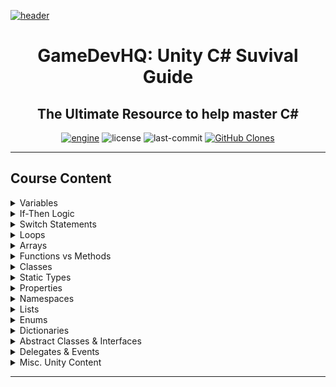 [![header][header-img]][gdhq]

<div align="center">

# GameDevHQ: Unity C# Suvival Guide
The Ultimate Resource to help master C#
---
[![engine][unity-badge]][unity]
![license][license-badge]
![last-commit][commit-badge]
[![GitHub Clones][clone-badge]][clone]

</div>
<hr>

## Course Content

<details>
<summary>Variables</summary>

|                                    |
| :--------------------------------- |
| Variables                          |
| Common Data Types                  |
| Challenge: Master Variables Part 1 |
| Challenge: Master Variables part 2 |
| Challenge: Tip Calculator          |
| Challenge: Quiz Grade Average      |
---
</details>
<details>
<summary>If-Then Logic</summary>

|                                     |
| :---------------------------------- |
| If-Statements                       |
| Challenge: Master If-Statements P01 |
| Challenge: Master If-Statements P02 |
| Challenge: Master If-Statements P03 |
| Else-If Statements                  |
| Challenge: Quiz Grades              |
| Challenge: Master If-Statements P04 |
| Challenge: Speed Program            |
---
</details>
<details>
<summary>Switch Statements</summary>

|                                         |
| :-------------------------------------- |
| Switch Statements                       |
| Challenge: Master Switch Statements P01 |
| Challenge: Master Swtich Statements P02 |
| Challenge: Weapon Select Program        |
---
</details>
<details>
<summary>Loops</summary>

|                                    |
| :--------------------------------- |
| For Loops                          |
| For Loops Understanding Continued  |
| Break Out of Loops                 |
| Example: For Loops Presentation    |
| Do While Loop                      |
| While Loops                        |
| Challenge: Ultimate Print Outs     |
| Challenge: How Fast Are You Going? |
---
</details>
<details>
<summary>Arrays</summary>

|                                       |
| :------------------------------------ |
| Array Syntax                          |
| Access Array Elements                 |
| Challenge: Array Master               |
| Challenge: Randomly Choose One        |
| Print All Elements Using For Loop     |
| Print All Elements Using Foreach Loop |
| Presentation: Looping Through Data    |
| Challenge: Convert to For Loop        |
---
</details>
<details>
<summary>Functions vs Methods</summary>

|                                       |
| :------------------------------------ |
| Functions Vs Methods Void             |
| Method Parameters                     |
| Challenge: Pass the Object with Color |
| Return Type Functions                 |
| Change Postions 4 Ways                |
| Challenge: Are You Alive?             |
| Practical Presentation: Return Array  |
| Challenge: Position Matters           |
---
</details>
<details>
<summary>Classes</summary>

|                                                     |
| :-------------------------------------------------- |
| Classes for Behaviors                               |
| Custom Classes                                      |
| Example: Serialized Cusom Class RPG Item Database   |
| Challenge: Customer Database                        |
| Presentation: RPG Spell System                      |
| Class Inheritence                                   |
| Example: Bank System Inheritence                    |
| Protected Data Members                              |
| Virtual Methods and Overriding                      |
| Structs, Memory Management, Value & Reference Types |
---
</details>
<details>
<summary>Static Types</summary>

|                                                       |
| :---------------------------------------------------- |
| Declaring Static Types                                |
| Instance Members vs Static Members                    |
| Practicle Example: Working with Static Types          |
| Utility Helper Classes                                |
| Challenge: Random Color Helper                        |
| Initializing Static Members with a Static Constructor |
---
</details>
<details>
<summary>Properties</summary>

|                                 |
| :------------------------------ |
| Properties                      |
| Auto Properties                 |
| Challenge: Declaring Properties |
---
</details>
<details>
<summary>Namespaces</summary>

|            |
| :--------- |
| Namespaces |
---
</details>
<details>
<summary>Lists</summary>

|                                                             |
| :---------------------------------------------------------- |
| Lists                                                       |
| Challenge: You Have Been Named                              |
| Challenge: Build That Object List                           |
| Practical Presentation: Createing Inventory Item DB Systems |
---
</details>
<details>
<summary>Enums</summary>

|                         |
| :---------------------- |
| Enums                   |
| Enum Enemy AI           |
| Enums in Custom Classes |
| Casting Enums to Ints   |
---
</details>
<details>
<summary>Dictionaries</summary>

|                                   |
| :-------------------------------- |
| Dictionary                        |
| Looping Through Dictionary        |
| Dictionary for Player Connections |
| Dictionary with Primitive Types   |
---
</details>
<details>
<summary>Abstract Classes & Interfaces</summary>

|                                |
| :----------------------------- |
| Abstract Class and Methods     |
| Challenge: Employee Experience |
| Interfaces Made Easy           |
| What is Polymorphism?          |
| Generic Interfaces             |
---
</details>
<details>
<summary>Delegates & Events</summary>

|                                               |
| :-------------------------------------------- |
| Delegates                                     |
| Events                                        |
| Example: Working with Delegates and Events    |
| Challenge: Teleport Events                    |
| Practical Event Driving Programming           |
| Actions                                       |
| Return Type Delegates and Func                |
| Lambda Expressions                            |
| Practice: Void Delegates with Parameters      |
| Practice: Void Delegates with No Parameters   |
| Practice: Return Delegates with no Parameters |
| Practice: Return Delegates with parameters    |
| Simple Callback System                        |
---
</details>
<details>
<summary>Misc. Unity Content</summary>

|                              |
| :--------------------------- |
| Change GameObject Position   |
| User Input                   |
| Simple Movement              |
| Collectable GameObjects      |
| Pause Systems                |
| Post Processing Effects      |
| Destructable Crate           |
| Quaternions and Euler Angles |
| Quaternion Look Rotation     |
| Quaternion Slerp             |

</details>
<hr>

<!--
Badges & Images
-->
[header-img]:.github/assets/readme-header.jpg
[unity-badge]:https://img.shields.io/badge/UNITY-C%23-yellow?logo=unity&labelColor=black&style=for-the-badge
[license-badge]:https://img.shields.io/github/license/parasiticfrisk/c-sharp-survival-guide?color=informational&style=for-the-badge
[commit-badge]:https://img.shields.io/github/last-commit/parasiticfrisk/c-sharp-survival-guide?style=for-the-badge
[clone-badge]:https://img.shields.io/badge/dynamic/json?color=informational&style=for-the-badge&label=Clone&query=count&url=https://github.com/parasiticfrisk/c-sharp-survival-guide/blob/main/clone.json?raw=True&logo=github

<!--
Quick Links
-->
[gdhq]:https://learn.gamedevhq.com/p/the-unity-c-survival-guide "GameDevHQ: Unity C# Suvival Guide"
[unity]:https://unity3d.com/get-unity/download "Unity Game Engine"
[clone]:.github/workflows/clone-badge.yml "Clone Badge Workflow"